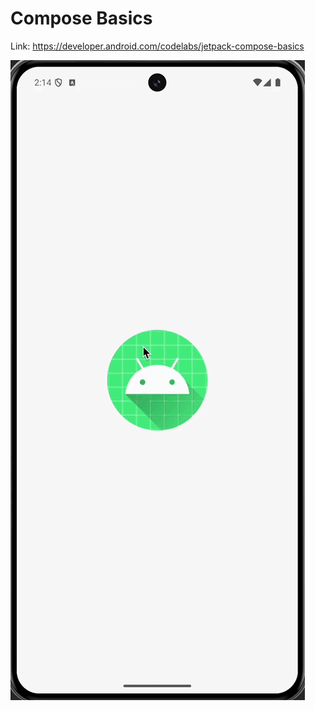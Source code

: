 # Compose Basics
Link: https://developer.android.com/codelabs/jetpack-compose-basics

![Result](result/result.gif)
